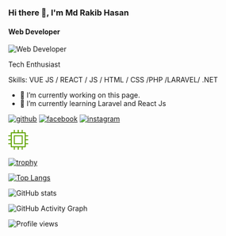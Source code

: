 ### Hi there 👋, I'm Md Rakib Hasan
#### Web Developer
![Web Developer](https://scontent.fdac7-1.fna.fbcdn.net/v/t39.30808-6/316129600_3364863677103969_3623206336775168552_n.jpg?_nc_cat=110&ccb=1-7&_nc_sid=09cbfe&_nc_eui2=AeHjWIlCQ7uRLxJgv5t8SD6uoBiYJC-U_-ugGJgkL5T_6xVMOACppPjPO71j0x6uKf2G5G8gNkOnTrvieDUGqzXs&_nc_ohc=62RV5wBCo_AAX97gzSc&_nc_ht=scontent.fdac7-1.fna&oh=00_AfAkrukZ-necDXB50ACf89KLhMykZ9LKnd7PaylmHF8z_g&oe=6478B70E)

Tech Enthusiast

Skills: VUE JS / REACT / JS / HTML / CSS /PHP /LARAVEL/ .NET

- 🔭 I’m currently working on this page. 
- 🌱 I’m currently learning Laravel and React Js 


[<img src='https://cdn.jsdelivr.net/npm/simple-icons@3.0.1/icons/github.svg' alt='github' height='40'>](https://github.com/https://github.com/Jeem007/Jeem007)  [<img src='https://cdn.jsdelivr.net/npm/simple-icons@3.0.1/icons/facebook.svg' alt='facebook' height='40'>](https://www.facebook.com/https://www.facebook.com/rakibjeem007/)  [<img src='https://cdn.jsdelivr.net/npm/simple-icons@3.0.1/icons/instagram.svg' alt='instagram' height='40'>](https://www.instagram.com/https://instagram.com/rakibjeem007//)  

<a href='https://docs.github.com/en/developers'><img src='https://raw.githubusercontent.com/acervenky/animated-github-badges/master/assets/devbadge.gif' width='40' height='40'></a> 

[![trophy](https://github-profile-trophy.vercel.app/?username=https://github.com/Jeem007/Jeem007)](https://github.com/ryo-ma/github-profile-trophy)

[![Top Langs](https://github-readme-stats.vercel.app/api/top-langs/?username=https://github.com/Jeem007/Jeem007)](https://github.com/anuraghazra/github-readme-stats)

![GitHub stats](https://github-readme-stats.vercel.app/api?username=https://github.com/Jeem007/Jeem007&show_icons=true)  

![GitHub Activity Graph](https://activity-graph.herokuapp.com/graph?username=https://github.com/Jeem007/Jeem007)  

![Profile views](https://gpvc.arturio.dev/https://github.com/Jeem007/Jeem007)  
